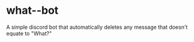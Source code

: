 # what--bot
A simple discord bot that automatically deletes any message that doesn't equate to "What?"
